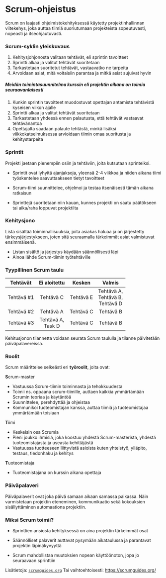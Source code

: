 # Scrum-ohjeistus

Scrum on laajasti ohjelmistokehityksessä käytetty projektinhallinnan viitekehys, joka auttaa tiimiä suoriutumaan projekteista sopeutuvasti, nopeasti ja itseohjautuvasti.

### Scrum-syklin yleiskuvaus

1. Kehitysjohjonosta valitaan tehtävät, eli sprintin tavoitteet
2. Sprintti alkaa ja valitut tehtävät suoritetaan
3. Tarkastetaan suoritetut tehtävät, vastaavatko ne tarpeita
4. Arvoidaan asiat, mitä voitaisiin parantaa ja mitkä asiat sujuivat hyvin
   <br>

##### Meidän toimintasuunnitelma kurssin eli projektin aikana on toimia seuraavanlaisesti

1. Kunkin sprintin tavoitteet muodostuvat opettajan antamista tehtävistä kyseisen viikon ajalle
2. Sprintti alkaa ja valitut tehtävät suoritetaan
3. Tarkastetaan yhdessä ennen palautusta, että tehtävät vastaavat tehtävänantoa
4. Opettajalta saadaan palaute tehtästä, minkä lisäksi viikkokatselmuksessa arvioidaan tiimin omaa suoritusta ja kehitystarpeita

### Sprintit

Projekti jaetaan pienempiin osiin ja tehtäviin, joita kutsutaan sprinteiksi.

- Sprintit ovat lyhyitä ajanjaksoja, yleensä 2-4 viikkoa ja niiden aikana tiimi työskentelee saavuttaakseen tietyt tavoitteet

- Scrum-tiimi suunnittelee, ohjelmoi ja testaa itsenäisesti tämän aikana ratkaisun

- Sprinttejä suoritetaan niin kauan, kunnes projekti on saatu päätökseen tai aika/raha loppuvat projektilta

### Kehitysjono

Lista sisältää toiminnallisuuksia, joita asiakas haluaa ja on järjestetty tärkeysjärjestykseen, joten sitä seuraamalla tärkeimmät asiat valmistuvat ensimmäisenä.

- Listan sisältö ja järjestys käydään säännöllisesti läpi
- Ainoa lähde Scrum-tiimin työtehtäville

### Tyypillinen Scrum taulu

|  Tehtävät  |     Ei aloitettu     |  Kesken   |                 Valmis                 |
| :--------: | :------------------: | :-------: | :------------------------------------: |
| Tehtävä #1 |      Tehtävä C       | Tehtävä E | Tehtävä A, <br>Tehtävä B,<br>Tehtävä D |
| Tehtävä #2 |      Tehtävä A       | Tehtävä C |               Tehtävä B                |
| Tehtävä #3 | Tehtävä A,<br>Task D | Tehtävä C |               Tehtävä B                |

Kehitusjonon tilannetta voidaan seurata Scrum taululla ja tilanne päivitetään päiväpalavereissa.

### Roolit

Scrum määrittelee selkeästi eri **työroolit**, joita ovat:

**S**crum-master

- Vastuussa Scrum-tiimin toiminnasta ja tehokkuudesta
- Toimii ns. oppaana scrum-tiimille, auttaen kaikkia ymmärtämään Scrumin teoriaa ja käytäntöä
- Suunnittelee, perehdyttää ja ohjeistaa
- Kommunikoi tuoteomistajan kanssa, auttaa tiimiä ja tuoteomistajaa ymmärtämään toisiaan

**T**iimi

- Keskeisin osa Scrumia
- Pieni joukko ihmisiä, joka koostuu yhdestä Scrum-masterista, yhdestä tuoteomistajasta ja useasta kehittäjästä
- Vastuussa tuotteeseen liittyvistä asioista kuten yhteistyö, ylläpito, testaus, tiedonhaku ja kehitys

**T**uoteomistaja

- Tuoteomistajana on kurssin aikana opettaja

### Päiväpalaveri

Päiväpalaverit ovat joka päivä samaan aikaan samassa paikassa. Näin varmistetaan projektin eteneminen, kommunikaatio sekä kokouksien sisällyttäminen automaationa projektiin.

### Miksi Scrum toimii?

- Sprinttien ansiosta kehityksessä on aina projektin tärkeimmät osat

- Säännölliset palaverit auttavat pysymään aikataulussa ja parantavat projektin läpinäkyvyyttä

- Scrum mahdollistaa muutoksien nopean käyttöönoton, jopa jo seuraavaan sprinttiin

Lisätietoja: [`scrumguides.org`](https://scrumguides.org/)
Tai vaihtoehtoisesti: https://scrumguides.org/
